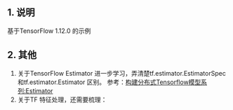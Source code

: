 ## 1. 说明
基于TensorFlow 1.12.0 的示例

## 2. 其他
1. 关于TensorFlow Estimator 进一步学习，弄清楚tf.estimator.EstimatorSpec和tf.estimator.Estimator 区别。
参考：[构建分布式Tensorflow模型系列:Estimator](https://zhuanlan.zhihu.com/p/41473323)
2. 关于TF 特征处理，还需要梳理：



